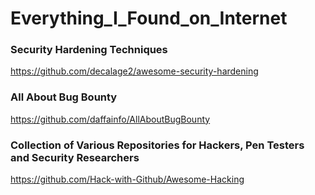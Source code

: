 # Everything_I_Found_on_Internet

### Security Hardening Techniques

https://github.com/decalage2/awesome-security-hardening

### All About Bug Bounty

https://github.com/daffainfo/AllAboutBugBounty

### Collection of Various Repositories for Hackers, Pen Testers and Security Researchers

https://github.com/Hack-with-Github/Awesome-Hacking
